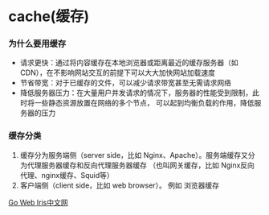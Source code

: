 # cache(缓存)

### 为什么要用缓存

- 请求更快：通过将内容缓存在本地浏览器或距离最近的缓存服务器（如CDN），在不影响网站交互的前提下可以大大加快网站加载速度
- 节省带宽：对于已缓存的文件，可以减少请求带宽甚至无需请求网络
- 降低服务器压力：在大量用户并发请求的情况下，服务器的性能受到限制，此时将一些静态资源放置在网络的多个节点，
可以起到均衡负载的作用，降低服务器的压力

### 缓存分类

1. 缓存分为服务端侧（server side，比如 Nginx、Apache）。服务端缓存又分为代理服务器缓存和反向代理服务器缓存
（也叫网关缓存，比如 Nginx反向代理、nginx缓存、Squid等）
2. 客户端侧（client side，比如 web browser）。 例如 浏览器缓存


[Go Web Iris中文网](https://www.studyiris.com/)